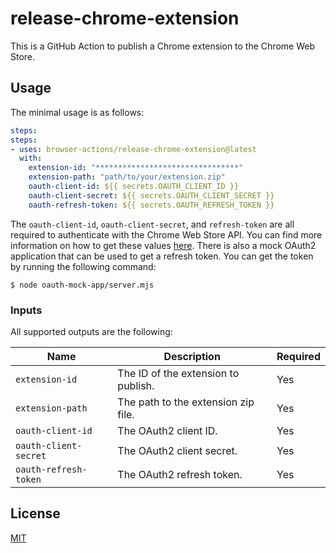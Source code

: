 # release-chrome-extension

This is a GitHub Action to publish a Chrome extension to the Chrome Web Store.

## Usage

The minimal usage is as follows:

```yaml
steps:
steps:
- uses: browser-actions/release-chrome-extension@latest
  with:
    extension-id: "********************************"
    extension-path: "path/to/your/extension.zip"
    oauth-client-id: ${{ secrets.OAUTH_CLIENT_ID }}
    oauth-client-secret: ${{ secrets.OAUTH_CLIENT_SECRET }}
    oauth-refresh-token: ${{ secrets.OAUTH_REFRESH_TOKEN }}
```

The `oauth-client-id`, `oauth-client-secret`, and `refresh-token` are all required to authenticate with the Chrome Web Store API. You can find more information on how to get these values [here](https://developer.chrome.com/webstore/using_webstore_api#beforeyoubegin).  There is also a mock OAuth2 application that can be used to get a refresh token.  You can get the token by running the following command:

```console
$ node oauth-mock-app/server.mjs
```

### Inputs

All supported outputs are the following:

| Name                  | Description                         | Required |
| ---                   | ---                                 | ---      |
| `extension-id`        | The ID of the extension to publish. | Yes      |
| `extension-path`      | The path to the extension zip file. | Yes      |
| `oauth-client-id`     | The OAuth2 client ID.               | Yes      |
| `oauth-client-secret` | The OAuth2 client secret.           | Yes      |
| `oauth-refresh-token` | The OAuth2 refresh token.           | Yes      |

## License

[MIT](LICENSE)
